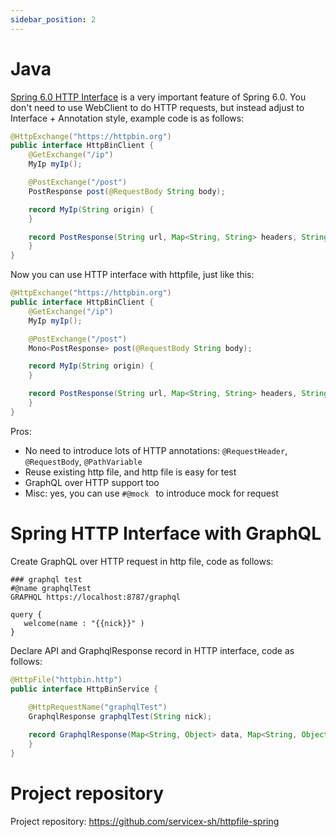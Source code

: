 ```yaml
---
sidebar_position: 2
---
```


# Java

[Spring 6.0 HTTP Interface](https://docs.spring.io/spring-framework/docs/6.0.0/reference/html/integration.html#rest-http-interface)
is a very important feature of Spring 6.0. You don't need to use WebClient to do HTTP requests, but instead adjust to Interface + Annotation style,
example code is as follows:

```java
@HttpExchange("https://httpbin.org")
public interface HttpBinClient {
    @GetExchange("/ip")
    MyIp myIp();

    @PostExchange("/post")
    PostResponse post(@RequestBody String body);

    record MyIp(String origin) {
    }

    record PostResponse(String url, Map<String, String> headers, String data) {
    }
}
```

Now you can use HTTP interface with httpfile, just like this:

```java
@HttpExchange("https://httpbin.org")
public interface HttpBinClient {
    @GetExchange("/ip")
    MyIp myIp();

    @PostExchange("/post")
    Mono<PostResponse> post(@RequestBody String body);

    record MyIp(String origin) {
    }

    record PostResponse(String url, Map<String, String> headers, String data) {
    }
}
```

Pros:

* No need to introduce lots of HTTP annotations: `@RequestHeader`, `@RequestBody`, `@PathVariable`
* Reuse existing http file, and http file is easy for test
* GraphQL over HTTP support too
* Misc: yes, you can use `#@mock ` to introduce mock for request

# Spring HTTP Interface with GraphQL

Create GraphQL over HTTP request in http file, code as follows:

```
### graphql test
#@name graphqlTest
GRAPHQL https://localhost:8787/graphql

query {
   welcome(name : "{{nick}}" )
}
```

Declare API and GraphqlResponse record in HTTP interface, code as follows:

```java
@HttpFile("httpbin.http")
public interface HttpBinService {
  
    @HttpRequestName("graphqlTest")
    GraphqlResponse graphqlTest(String nick);

    record GraphqlResponse(Map<String, Object> data, Map<String, Object> extensions, List<Object> errors) {
    }
}
```

# Project repository

Project repository: https://github.com/servicex-sh/httpfile-spring
